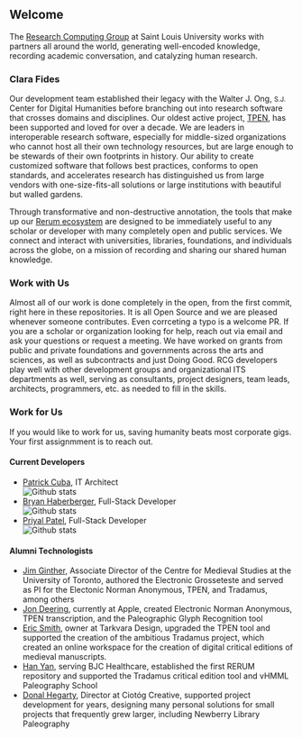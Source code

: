 ## Welcome

The [Research Computing Group](https://www.slu.edu/research/faculty-resources/research-computing.php) at Saint Louis University works with partners 
all around the world, generating well-encoded knowledge, recording academic conversation, and catalyzing human research.

### Clara Fides

Our development team established their legacy with the Walter J. Ong, <small>S.J.</small> Center for Digital Humanities before branching out into 
research software that crosses domains and disciplines. Our oldest active project, [TPEN](http://t-pen.org), has been supported and loved for over a 
decade. We are leaders in interoperable research software, especially for middle-sized organizations who cannot host all their own technology resources, 
but are large enough to be stewards of their own footprints in history. Our ability to create customized software that follows best practices, conforms 
to open standards, and accelerates research has distinguished us from large vendors with one-size-fits-all solutions or large institutions with 
beautiful but walled gardens.

Through transformative and non-destructive annotation, the tools that make up our [Rerum ecosystem](http://rerum.io) are designed to be immediately useful 
to any scholar or developer with many completely open and public services. We connect and interact with universities, libraries, foundations, and 
individuals across the globe, on a mission of recording and sharing our shared human knowledge.

### Work with Us

Almost all of our work is done completely in the open, from the first commit, right here in these repositories. It is all Open Source and we are 
pleased whenever someone contributes. Even corrceting a typo is a welcome PR. If you are a scholar or organization looking for help, reach out via 
email and ask your questions or request a meeting. We have worked on grants from public and private foundations and governments across the arts and 
sciences, as well as subcontracts and just Doing Good. RCG developers play well with other development groups and organizational ITS departments as well, 
serving as consultants, project designers, team leads, architects, programmers, etc. as needed to fill in the skills.

### Work for Us

If you would like to work for us, saving humanity beats most corporate gigs. Your first assignmment is to reach out.

#### Current Developers

* [Patrick Cuba](https://github.com/orgs/CenterForDigitalHumanities/people/cubap), IT Architect <br>![Github stats](https://github-readme-stats.vercel.app/api?username=cubap&theme=highcontrast&show_icons=true&count_private=true)
* [Bryan Haberberger](https://github.com/orgs/CenterForDigitalHumanities/people/thehabes), Full-Stack Developer <br>![Github stats](https://github-readme-stats.vercel.app/api?username=thehabes&theme=highcontrast&show_icons=true&count_private=true)
* [Priyal Patel](https://github.com/orgs/CenterForDigitalHumanities/people/mepripri), Full-Stack Developer <br>![Github stats](https://github-readme-stats.vercel.app/api?username=mepripri&theme=highcontrast&show_icons=true&count_private=true)

#### Alumni Technologists

* [Jim Ginther](https://theology.stmikes.utoronto.ca/profile/ginther1/), Associate Director of the Centre for Medieval Studies at the University of Toronto, 
authored the Electronic Grosseteste and served as PI for the Electonic Norman Anonymous, TPEN, and Tradamus, among others
* [Jon Deering](https://www.linkedin.com/in/jonathan-deering-4a53344/), currently at Apple, created Electronic Norman Anonymous, TPEN transcription, and 
the Paleographic Glyph Recognition tool
* [Eric Smith](https://www.linkedin.com/in/eric-smith-60a6251/), owner at Tarkvara Design, upgraded the TPEN tool and supported the creation of the 
ambitious Tradamus project, which created an online workspace for the creation of digital critical editions of medieval manuscripts.
* [Han Yan](https://www.linkedin.com/in/han-y-77002434/), serving BJC Healthcare, established the first RERUM repository and supported the 
Tradamus critical edition tool and vHMML Paleography School
* [Donal Hegarty](https://www.linkedin.com/in/donal-hegarty-aa773046/), Director at Ciotóg Creative, supported project development for years, designing 
many personal solutions for small projects that frequently grew larger, including Newberry Library Paleography

